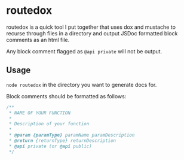 routedox
========

routedox is a quick tool I put together that uses dox and mustache to recurse through files in a directory
and output JSDoc formatted block comments as an html file.

Any block comment flagged as `@api private` will not be output.

Usage
-----
`node routedox` in the directory you want to generate docs for.

Block comments should be formatted as follows:
````js
/**
 * NAME OF YOUR FUNCTION
 *
 * Description of your function
 *
 * @param {paramType} paramName paramDescription
 * @return {returnType} returnDescription
 * @api private (or @api public)
 */
````